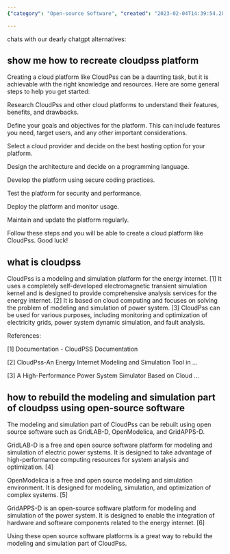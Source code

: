 ```yaml
---
{"category": "Open-source Software", "created": "2023-02-04T14:39:54.288Z", "date": "2023-02-04 14:39:54", "description": "This article explains how to create a cloud platform similar to CloudPss for energy internet analysis using open-source software such as GridLAB-D, OpenModelica, and GridAPPS-D. The process involves setting up the required infrastructure, configuring the software components, and integrating them into a functional platform. This approach provides an alternative solution to traditional cloud platforms, making it more accessible for researchers and practitioners in the field of energy internet analysis.", "modified": "2023-02-04T14:41:36.754Z", "tags": ["cloud platform", "CloudPss alternative", "open-source software", "GridLAB-D", "OpenModelica", "GridAPPS-D", "energy internet analysis"], "title": "recreating cloudpss"}

---
```


chats with our dearly chatgpt alternatives:

## show me how to recreate cloudpss platform

Creating a cloud platform like CloudPss can be a daunting task, but it is achievable with the right knowledge and resources. Here are some general steps to help you get started:

Research CloudPss and other cloud platforms to understand their features, benefits, and drawbacks.

Define your goals and objectives for the platform. This can include features you need, target users, and any other important considerations.

Select a cloud provider and decide on the best hosting option for your platform.

Design the architecture and decide on a programming language.

Develop the platform using secure coding practices.

Test the platform for security and performance.

Deploy the platform and monitor usage.

Maintain and update the platform regularly.

Follow these steps and you will be able to create a cloud platform like CloudPss. Good luck!

## what is cloudpss

CloudPss is a modeling and simulation platform for the energy internet. [1] It uses a completely self-developed electromagnetic transient simulation kernel and is designed to provide comprehensive analysis services for the energy internet. [2] It is based on cloud computing and focuses on solving the problem of modeling and simulation of power system. [3] CloudPss can be used for various purposes, including monitoring and optimization of electricity grids, power system dynamic simulation, and fault analysis.

References:

[1] Documentation - CloudPSS Documentation

[2] CloudPss-An Energy Internet Modeling and Simulation Tool in …

[3] A High-Performance Power System Simulator Based on Cloud …

## how to rebuild the modeling and simulation part of cloudpss using open-source software

The modeling and simulation part of CloudPss can be rebuilt using open source software such as GridLAB-D, OpenModelica, and GridAPPS-D.

GridLAB-D is a free and open source software platform for modeling and simulation of electric power systems. It is designed to take advantage of high-performance computing resources for system analysis and optimization. [4]

OpenModelica is a free and open source modeling and simulation environment. It is designed for modeling, simulation, and optimization of complex systems. [5]

GridAPPS-D is an open-source software platform for modeling and simulation of the power system. It is designed to enable the integration of hardware and software components related to the energy internet. [6]

Using these open source software platforms is a great way to rebuild the modeling and simulation part of CloudPss.
